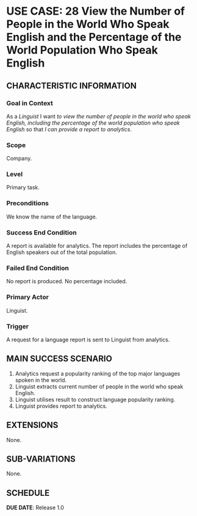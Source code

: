 # USE CASE: 28 View the Number of People in the World Who Speak English and the Percentage of the World Population Who Speak English

## CHARACTERISTIC INFORMATION

### Goal in Context

As a *Linguist* I want *to view the number of people in the world who speak English, including the percentage of the world population who speak English* so that *I can provide a report to analytics*.

### Scope

Company.

### Level

Primary task.

### Preconditions

We know the name of the language.

### Success End Condition

A report is available for analytics. The report includes the percentage of English speakers out of the total population.

### Failed End Condition

No report is produced. No percentage included.

### Primary Actor

Linguist.

### Trigger

A request for a language report is sent to Linguist from analytics.

## MAIN SUCCESS SCENARIO

1. Analytics request a popularity ranking of the top major languages spoken in the world.
2. Linguist extracts current number of people in the world who speak English.
3. Linguist utilises result to construct language popularity ranking.
4. Linguist provides report to analytics.

## EXTENSIONS

None.

## SUB-VARIATIONS

None.

## SCHEDULE

**DUE DATE**: Release 1.0